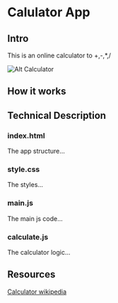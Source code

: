 # Calulator App

## Intro

This is an online calculator to +,-,*,/

![Alt Calculator](./calculator.png "Calculator App")

## How it works

## Technical Description

### index.html

The app structure...

### style.css

The styles...

### main.js

The main js code...

### calculate.js

The calculator logic...

## Resources

[Calculator wikipedia](https://en.wikipedia.org/wiki/Calculator)